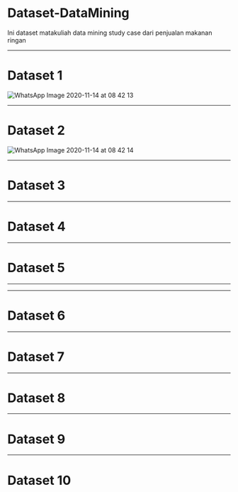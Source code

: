 # Dataset-DataMining
Ini dataset matakuliah data mining study case dari penjualan makanan ringan


---
# Dataset 1
![WhatsApp Image 2020-11-14 at 08 42 13](https://user-images.githubusercontent.com/52682756/99210142-9d09c280-27f7-11eb-8349-ac41ca6f5e5f.jpeg)

---

# Dataset 2
![WhatsApp Image 2020-11-14 at 08 42 14](https://user-images.githubusercontent.com/52682756/99210301-0be71b80-27f8-11eb-9b48-3825e3b739dc.jpeg)

---
# Dataset 3

---

# Dataset 4

---

# Dataset 5

---


---

# Dataset 6
---
# Dataset 7
---
# Dataset 8

---
# Dataset 9
---

# Dataset 10


